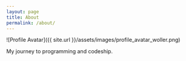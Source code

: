 ```yaml
---
layout: page
title: About
permalink: /about/
---
```

![Profile Avatar]({{ site.url }}/assets/images/profile_avatar_woller.png)

My journey to programming and codeship.

